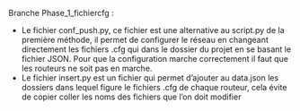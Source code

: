 Branche Phase_1_fichiercfg :

- Le fichier conf_push.py, ce fichier est une alternative au script.py de la première méthode, il permet de configurer le réseau en changeant directement les fichiers .cfg qui dans le dossier du projet en se basant le fichier JSON. Pour que la configuration marche correctement il faut que les routeurs ne soit pas en marche. 
- Le fichier insert.py est un fichier qui permet d’ajouter au data.json les dossiers dans lequel figure le fichiers .cfg de chaque routeur, cela évite de copier coller les noms des fichiers que l’on doit modifier 

